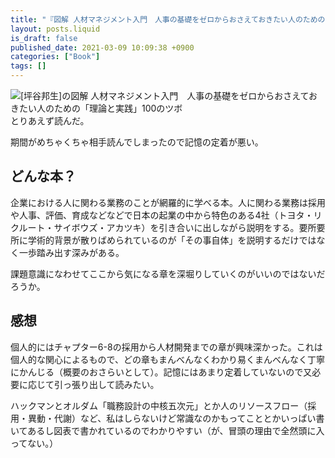 ```yaml
---
title: "『図解 人材マネジメント入門　人事の基礎をゼロからおさえておきたい人のための「理論と実践」100のツボ』を読んだ"
layout: posts.liquid
is_draft: false
published_date: 2021-03-09 10:09:38 +0900
categories: ["Book"]
tags: []
---
```


![[坪谷邦生]の図解 人材マネジメント入門　人事の基礎をゼロからおさえておきたい人のための「理論と実践」100のツボ](https://m.media-amazon.com/images/I/51ArHphqVFL.jpg)
とりあえず読んだ。

期間がめちゃくちゃ相手読んでしまったので記憶の定着が悪い。

## どんな本？
企業における人に関わる業務のことが網羅的に学べる本。人に関わる業務は採用や人事、評価、育成などなどで日本の起業の中から特色のある4社（トヨタ・リクルート・サイボウズ・アカツキ）を引き合いに出しながら説明をする。要所要所に学術的背景が散りばめられているのが「その事自体」を説明するだけではなく一歩踏み出す深みがある。

課題意識になわせてここから気になる章を深堀りしていくのがいいのではないだろうか。

## 感想
個人的にはチャプター6-8の採用から人材開発までの章が興味深かった。これは個人的な関心によるもので、どの章もまんべんなくわかり易くまんべんなく丁寧にかんじる（概要のおさらいとして）。記憶にはあまり定着していないので又必要に応じて引っ張り出して読みたい。

ハックマンとオルダム「職務設計の中核五次元」とか人のリソースフロー（採用・異動・代謝）など、私はしらないけど常識なのかもってこととかいっぱい書いてあるし図表で書かれているのでわかりやすい（が、冒頭の理由で全然頭に入ってない。）


